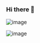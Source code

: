 ### Hi there 👋

<!--
**bravesasha/bravesasha** is a ✨ _special_ ✨ repository because its `README.md` (this file) appears on your GitHub profile.

Here are some ideas to get you started:

- 🔭 I’m currently working on ...
- 🌱 I’m currently learning ...
- 👯 I’m looking to collaborate on ...
- 🤔 I’m looking for help with ...
- 💬 Ask me about ...
- 📫 How to reach me: ...
- 😄 Pronouns: ...
- ⚡ Fun fact: ...
-->
![image](https://user-images.githubusercontent.com/122097069/211827104-2e400124-9ed3-4f9f-8f2a-3e577c860160.png)

![image](https://user-images.githubusercontent.com/122097069/212448208-57333d6e-a40e-4712-a168-7a61c80a829b.png)

